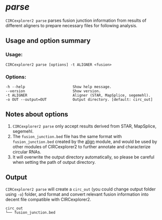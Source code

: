 # *parse*

`CIRCexplorer2 parse` parses fusion junction information from results of different aligners to prepare necessary files for following analysis.

## Usage and option summary

### Usage:

```
CIRCexplorer2 parse [options] -t ALIGNER <fusion>
```

### Options:

```
-h --help                      Show help message.
--version                      Show version.
-t ALIGNER                     Aligner (STAR, MapSplice, segemehl).
-o OUT --output=OUT            Output directory. [default: circ_out]
```

## Notes about options

1. `CIRCexplorer2 parse` only accept results derived from STAR, MapSplice, segemehl.
2. The `fusion_junction.bed` file has the same format with `fusion_junction.bed` created by the [align](../modules/align.md) module, and would be used by other modules of CIRCexplorer2 to further annotate and characterize circular RNAs.
3. It will overwrite the output directory automatically, so please be careful when setting the path of output directory.

## Output

`CIRCexplorer2 parse` will create a `circ_out` (you could change output folder using `-o`) folder, and format and convert relevant fusion information into decent file compatible with CIRCexplorer2.

```
circ_out
└── fusion_junction.bed
```
